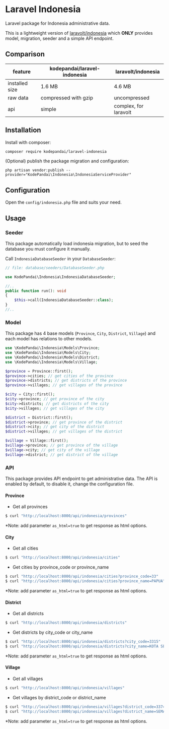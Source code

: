 # Laravel Indonesia

Laravel package for Indonesia administrative data.

This is a lightweight version of [laravolt/indonesia](https://github.com/laravel/indonesia)
which **ONLY** provides model, migration, seeder and a simple API endpoint.

## Comparison

| feature            | kodepandai/laravel-indonesia | laravolt/indonesia     |
|--------------------| ---------------------------- | ---------------------- |
| installed size     | 1.6 MB                       | 4.6 MB                 |
| raw data           | compressed with gzip         | uncompressed           |
| api                | simple                       | complex, for laravolt  |

## Installation

Install with composer:

```sh
composer require kodepandai/laravel-indonesia
```

(Optional) publish the package migration and configuration:

```
php artisan vendor:publish --provider="KodePandai\Indonesia\IndonesiaServiceProvider"
```

## Configuration

Open the `config/indonesia.php` file and suits your need.

## Usage

### Seeder

This package automatically load indonesia migration, but to seed the database
you must configure it manually.

Call `IndonesiaDatabaseSeeder` in your `DatabaseSeeder`:

```php
// file: database/seeders/DatabaseSeeder.php

use KodePandai\Indonesia\IndonesiaDatabaseSeeder;

//..
public function run(): void
{
    $this->call(IndonesiaDatabaseSeeder::class);
}
//..
```

### Model

This package has 4 base models (`Province`, `City`, `District`, `Village`)
and each model has relations to other models.

```php
use \KodePandai\Indonesia\Models\Province;
use \KodePandai\Indonesia\Models\City;
use \KodePandai\Indonesia\Models\District;
use \KodePandai\Indonesia\Models\Village;

$province = Province::first();
$province->cities; // get cities of the province
$province->districts; // get districts of the province
$province->villages; // get villages of the province

$city = City::first();
$city->province; // get province of the city
$city->districts; // get districts of the city
$city->villages; // get villages of the city

$district = District::first();
$district->province; // get province of the district
$district->city; // get city of the district
$district->villages; // get villages of the district

$village = Village::first();
$village->province; // get province of the village
$village->city; // get city of the village
$village->district; // get district of the village
```

### API

This package provides API endpoint to get administrative data. 
The API is enabled by default, to disable it, change the configuration file.

#### Province

* Get all provinces

```sh
$ curl "http://localhost:8000/api/indonesia/provinces"
```

*Note: add parameter `as_html=true` to get response as html options.

#### City

* Get all cities

```sh
$ curl "http://localhost:8000/api/indonesia/cities"
```

* Get cities by province_code or province_name

```sh
$ curl "http://localhost:8000/api/indonesia/cities?province_code=33"
$ curl "http://localhost:8000/api/indonesia/cities?province_name=PAPUA"
```

*Note: add parameter `as_html=true` to get response as html options.

#### District

* Get all districts

```sh
$ curl "http://localhost:8000/api/indonesia/districts"
```

* Get districts by city_code or city_name

```sh
$ curl "http://localhost:8000/api/indonesia/districts?city_code=3315"
$ curl "http://localhost:8000/api/indonesia/districts?city_name=KOTA SEMARANG"
```

*Note: add parameter `as_html=true` to get response as html options.

#### Village

* Get all villages

```sh
$ curl "http://localhost:8000/api/indonesia/villages"
```

* Get villages by district_code or district_name

```sh
$ curl "http://localhost:8000/api/indonesia/villages?district_code=337401"
$ curl "http://localhost:8000/api/indonesia/villages?district_name=SEMARANG TENGAH"
```

*Note: add parameter `as_html=true` to get response as html options.
